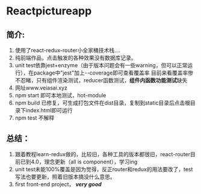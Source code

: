 # Reactpictureapp

## 简介:
1. 使用了react-redux-router小全家桶技术栈....
2. 纯前端作品，点击触发的各种效果没有数据库记录。
3. unit test依靠jest+enzyme（由于版本问题会有一些warning，但可以正常运行），在package中"jest"加上--coverage即可查看覆盖率
目前来看覆盖率惨不忍睹，只有组件渲染测试，reducer函数测试，**组件内函数功能测试**缺失
4. 网址www.veiasai.xyz
5. npm start 即可本地测试，hot-module
6. npm build 已修复，可生成打包文件在dist目录，复制到static目录后点击根目录下index.html即可运行
7. npm test 不解释

## 总结：
1. 跟着教程learn-redux做的，比较旧，各种工具的版本都很旧，react-router目前已到4.0，理念更新（all is component），学习ing
2. unit test未能100%覆盖是因为觉得，反正router和redux的用法要改了，test写法也要更新，照着旧版本搞没什么意思。
3. first front-end project， ***very good***